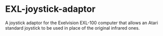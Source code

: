 # EXL-joystick-adaptor
A joystick adaptor for the Exelvision EXL-100 computer that allows an Atari standard joystick to be used in place of the original infrared ones.
